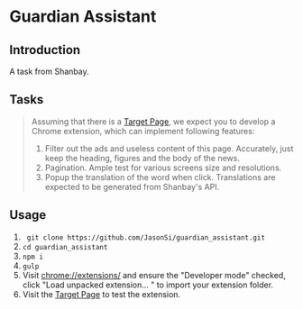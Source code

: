 # Guardian Assistant

## Introduction

A task from Shanbay.

## Tasks

> Assuming that there is a
[Target Page](http://www.theguardian.com/politics/2015/may/28/david-cameron-sets-off-on-mission-to-win-over-european-leaders), we expect you to develop a Chrome extension, which can implement following features:
> 1. Filter out the ads and useless content of this page. Accurately, just keep the heading, figures and the body of the news.
> 2. Pagination. Ample test for various screens size and resolutions.
> 3. Popup the translation of the word when click. Translations are expected to be generated from Shanbay's API.


## Usage

1. ` git clone https://github.com/JasonSi/guardian_assistant.git`
2. `cd guardian_assistant`
7. `npm i`
4. `gulp`
5. Visit <chrome://extensions/> and ensure the "Developer mode" checked, click "Load unpacked extension… " to import your extension folder.
6. Visit the [Target Page](http://www.theguardian.com/politics/2015/may/28/david-cameron-sets-off-on-mission-to-win-over-european-leaders) to test the extension.
